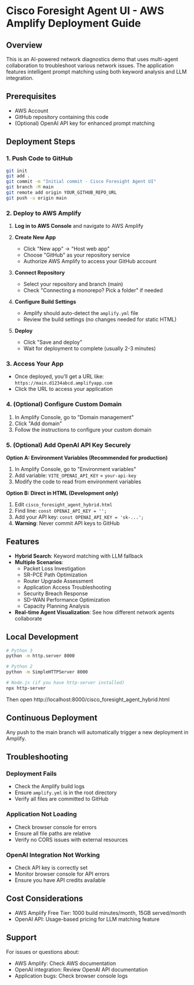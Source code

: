 # Cisco Foresight Agent UI - AWS Amplify Deployment Guide

## Overview
This is an AI-powered network diagnostics demo that uses multi-agent collaboration to troubleshoot various network issues. The application features intelligent prompt matching using both keyword analysis and LLM integration.

## Prerequisites
- AWS Account
- GitHub repository containing this code
- (Optional) OpenAI API key for enhanced prompt matching

## Deployment Steps

### 1. Push Code to GitHub
```bash
git init
git add .
git commit -m "Initial commit - Cisco Foresight Agent UI"
git branch -M main
git remote add origin YOUR_GITHUB_REPO_URL
git push -u origin main
```

### 2. Deploy to AWS Amplify

1. **Log in to AWS Console** and navigate to AWS Amplify

2. **Create New App**
   - Click "New app" → "Host web app"
   - Choose "GitHub" as your repository service
   - Authorize AWS Amplify to access your GitHub account

3. **Connect Repository**
   - Select your repository and branch (main)
   - Check "Connecting a monorepo? Pick a folder" if needed

4. **Configure Build Settings**
   - Amplify should auto-detect the `amplify.yml` file
   - Review the build settings (no changes needed for static HTML)

5. **Deploy**
   - Click "Save and deploy"
   - Wait for deployment to complete (usually 2-3 minutes)

### 3. Access Your App
- Once deployed, you'll get a URL like: `https://main.d1234abcd.amplifyapp.com`
- Click the URL to access your application

### 4. (Optional) Configure Custom Domain
1. In Amplify Console, go to "Domain management"
2. Click "Add domain"
3. Follow the instructions to configure your custom domain

### 5. (Optional) Add OpenAI API Key Securely

**Option A: Environment Variables (Recommended for production)**
1. In Amplify Console, go to "Environment variables"
2. Add variable: `VITE_OPENAI_API_KEY` = `your-api-key`
3. Modify the code to read from environment variables

**Option B: Direct in HTML (Development only)**
1. Edit `cisco_foresight_agent_hybrid.html`
2. Find line: `const OPENAI_API_KEY = '';`
3. Add your API key: `const OPENAI_API_KEY = 'sk-...';`
4. **Warning**: Never commit API keys to GitHub

## Features
- **Hybrid Search**: Keyword matching with LLM fallback
- **Multiple Scenarios**: 
  - Packet Loss Investigation
  - SR-PCE Path Optimization
  - Router Upgrade Assessment
  - Application Access Troubleshooting
  - Security Breach Response
  - SD-WAN Performance Optimization
  - Capacity Planning Analysis
- **Real-time Agent Visualization**: See how different network agents collaborate

## Local Development
```bash
# Python 3
python -m http.server 8000

# Python 2
python -m SimpleHTTPServer 8000

# Node.js (if you have http-server installed)
npx http-server
```
Then open http://localhost:8000/cisco_foresight_agent_hybrid.html

## Continuous Deployment
Any push to the main branch will automatically trigger a new deployment in Amplify.

## Troubleshooting

### Deployment Fails
- Check the Amplify build logs
- Ensure `amplify.yml` is in the root directory
- Verify all files are committed to GitHub

### Application Not Loading
- Check browser console for errors
- Ensure all file paths are relative
- Verify no CORS issues with external resources

### OpenAI Integration Not Working
- Check API key is correctly set
- Monitor browser console for API errors
- Ensure you have API credits available

## Cost Considerations
- AWS Amplify Free Tier: 1000 build minutes/month, 15GB served/month
- OpenAI API: Usage-based pricing for LLM matching feature

## Support
For issues or questions about:
- AWS Amplify: Check AWS documentation
- OpenAI integration: Review OpenAI API documentation
- Application bugs: Check browser console logs